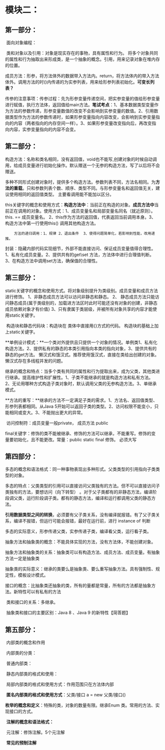 #                          模块二：

## 第一部分：

​	    面向对象编程：

​        类和对象以及引用：对象是现实存在的事物，具有属性和行为。 将多个对象共同的属性和行为抽取出来形成类，是一个抽象的概念。引用，用来记录对象在堆内存的位置。

​		成员方法：形参，将方法体外的数据带入方法内。return，将方法体内的带入方法体外。调用方法的时()内传递的为实参列表，用来给形参列表初始化。**可变长列表？**

​		传参的注意事项：传参过程：先为形参变量传递空间，把实参变量的值给形参变量进行赋值，执行方法体，返回值给main方法。**笔试考点**：1、基本数据类型变量作为方法的参数传递，形参变量数值的改变不会影响到实参变量的数值。2、引用数据类型作为方法的参数传递时，如果形参变量指向内容改变，会影响到实参变量指向的内容（两者指向的内存空间一样）。3、如果形参变量改变指向后，再改变指向内容，实参变量指向的内容不会变。

## 第二部分：

​		构造方法：名称和类名相同，没有返回值，void也不能写,创建对象的时候自动调用，给成员变量进行初始化操作。默认赠送一个无参的构造方法，写了以后将不会赠送。

​		多种不同形式创建对象时，提供多个构造方法。参数列表不同，方法名相同。为**方法的重载**。只和参数列表个数、顺序、类型不同。与形参变量名和返回值无关，建议使用相同的返回值类型。 主要看调用能不能加以区分。

​		this关键字的概念和使用方式：**构造方法中**：当前正在构造的对象。**成员方法中**当前正在调用的对象。使用方式：1、成员变量名和局部变量名同名（就近原则）。this. == 成员变量名。  2、this作为方法的返回值，代表返回当前调用本身。3、构造方法中第一行使用this() 调用其他构造方法。

 		方法的递归调用：1、规律 2、退出条件  3、使得问题简单化，若影响到性能，改用递推。

​		封装：隐藏内部代码实现细节，外部不能直接访问、保证成员变量值得合理性。1、私有化成员变量。2、提供共有的get\set 方法，方法体中进行合理值判断。3、在构造方法中调用set方法，确保值的合理性。

## 第三部分：

​		static关键字的概念和使用方式。将对象级别提升为类级别。成员变量和成员方法进行修饰。 1、非静态成员方法可以访问非静态和静态。 2、 静态成员方法只能访问静态成员{属于类级别的，加载进方法区时此时可能还没有对象的创建，非静态成员依赖对象才有价值}  3、只有隶属于类层级，并被所有对象共享的内容才能使用static关键字。

​		构造块和静态代码块：构造块在 类体中直接用{}方式的代码。 构造块的基础上加上static关键字。

​		**单例设计模式：**一个类对外提供且只提供一个对象的情况。单例类1、私有化构造方法。2、提供私有的静态的本类引用指向本类的指向对象，3、提供共有的静态的get方法。  懒汉式和饿汉式。推荐使用饿汉式，直接在类给出创建的对象。懒汉式存在多线程并发的问题。

​		继承的概念和特点：当多个类有共同的属性和行为提取出来，成为父类，其他类进行继承。提高维护性和扩展性。1、子类不能继承的就是构造方法和私有方法。2、无论用哪种方式构造子类对象时，默认调用父类的无参构造方法。3、单继承模式。

​		**方法的重写：**继承的方法不一定满足子类的需求。1、方法名、返回值类型、形参列表都相同。从Java 5开始可以返回子类的类型。2、访问权限不能变小，只能相同或变大。3、不能抛出更大的异常。

​		访问控制符：成员变量一般private， 成员方法  public

​		final关键字：修饰的类不能被继承、修饰的方法可以继承，不能重写。修饰的变量要初始化，且不能更改。常量：public static final  修饰。  必须大写

## 第四部分：

​		多态的概念和语法格式：同一种事物表现出多种形式。父类类型的引用指向子类类型的对象。

​		多态的特点：父类类型的引用可以直接访问父类独有的方法。但不可以直接访问子类独有的方法，要想访问（向下转型） 。对于父子类都有的非静态方法，编译阶段调父类，运行阶段调子类。都有的静态方法，编译和运行都调用父类的静态方法。

​		**引用数据类型之间的转换**，必须要有父子类关系，没有编译就报错。有了父子类关系，编译不报错，但运行可能会报错，最好在运行前，进行  instance of 判断

​		多态的实际意义，形参传递父类，实参传递子类，编译看父类，运行看子类。

​		抽象方法和抽象类的概念：不能具体实现的方法，没有方法体，不能创建对象。

​		抽象方法和抽象类的关系：抽象类可以有构造方法、成员方法、成员变量。有抽象方法一定是抽象类

​		抽象类的实际意义：继承的类要么是抽象类、要么重写抽象方法。具有强制性、规定性，模板设计模式。

​		接口的概念：比抽象类还抽象的类，所有的量都是常量，所有的方法都是抽象方法。新特性可以有私有的方法

​		类和接口的关系：多继承。

​		抽象类和接口的主要区别：Java 8 、Java 9 的新特性【简答题】

## 第五部分：

​    	内部类的概念和作用

​	    内部类的分类：

​		普通内部类：

​		静态内部类的格式和使用：

​		局部内部类的格式和使用方式：作用范围只在方法体内部

​		**匿名内部类的格式和使用方式**：父类/接口 a = new 父类/接口()

​		**枚举的概念和定义**：特殊的类，对象的数量有限。继承Enum 类。常用的方法、实现接口的方式。

​		**注解的概念和语法格式：**

​		元注解：修饰注解。5个元注解

​		**常见的预制注解**

​		



##### 